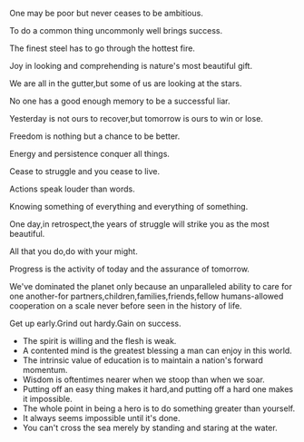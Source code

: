 One may be poor but never ceases to be ambitious.

To do a common thing uncommonly well brings success.

The finest steel has to go through the hottest fire.

Joy in looking and comprehending is nature's most beautiful gift.

We are all in the gutter,but some of us are looking at the stars.

No one has a good enough memory to be a successful liar.

Yesterday is not ours to recover,but tomorrow is ours to win or lose.

Freedom is nothing but a chance to be better.

Energy and persistence conquer all things.

Cease to struggle and you cease to live.

Actions speak louder than words.

Knowing something of everything and everything of something.

One day,in retrospect,the years of struggle will strike you as the most beautiful.

All that you do,do with your might.

Progress is the activity of today and the assurance of tomorrow.

We've dominated the planet only because an unparalleled ability to care for one another-for partners,children,families,friends,fellow humans-allowed cooperation on a scale never before seen in the history of life.

Get up early.Grind out hardy.Gain on success.

- The spirit is willing and the flesh is weak.
- A contented mind is the greatest blessing a man can enjoy in this world.
- The intrinsic value of education is to maintain a nation's forward momentum.
- Wisdom is oftentimes nearer when we stoop than when we soar.
- Putting off an easy thing makes it hard,and putting off a hard one makes it impossible.
- The whole point in being a hero is to do something greater than yourself.
- It always seems impossible until it's done.
- You can't cross the sea merely by standing and staring at the water.